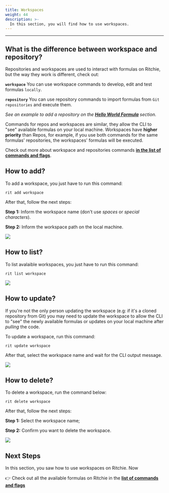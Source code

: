 ```yaml
---
title: Workspaces
weight: 44
description: >-
  In this section, you will find how to use workspaces.
---
```


---

## What is the difference between workspace and repository?

Repositories and workspaces are used to interact with formulas on Ritchie, but the way they work is different, check out:

**`workspace`** You can use workspace commands to develop, edit and test formulas `locally`.

**`repository`** You can use repository commands to import formulas from `Git repositories` and execute them.

*See an example to add a repository on the [**Hello World Formula**](/docs-ritchie/formulas/hello-world-formula/) section.*

Commands for repos and workspaces are similar, they allow the CLI to "see" available formulas on your local machine. Workspaces have **higher priority** than Repos, for example, if you use both commands for the same formulas' repositories, the workspaces' formulas will be executed.

Check out more about workspace and repositories commands [**in the list of commands and flags**](/docs-ritchie/reference/list-of-commands-and-flags/).

## How to add?

To add a workspace, you just have to run this command:

```text
rit add workspace
```

After that, follow the next steps:

**Step 1:** Inform the workspace name (don't use *spaces* or *special characters*).

**Step 2:** Inform the workspace path on the local machine.

![](/docs-ritchie/shared/rit-add-workspace.gif)

## How to list?

To list avalaible workspaces, you just have to run this command:

```text
rit list workspace
```

![](/docs-ritchie/shared/rit-list-workspace.gif)

## How to update?

If you're not the only person updating the workspace (e.g: if it's a cloned repository from Git) you may need to update the workspace to allow the CLI to "see" the newly available formulas or updates on your local machine after *pulling* the code.

To update a workspace, run this command:

```text
rit update workspace
```

After that, select the workspace name and wait for the CLI output message.

![](/docs-ritchie/shared/rit-update-workspace.gif)

## How to delete?

To delete a workspace, run the command below:

```text
rit delete workspace
```

After that, follow the next steps:

**Step 1:** Select the workspace name;

**Step 2:** Confirm you want to delete the workspace.

![](/docs-ritchie/shared/rit-delete-workspace.gif)

## Next Steps

In this section, you saw how to use workspaces on Ritchie. Now

👉 Check out all the available formulas on Ritchie in the [**list of commands and flags**](/docs-ritchie/reference/list-of-commands-and-flags/)
